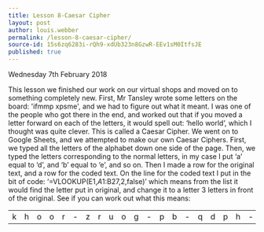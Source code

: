 ```yaml
---
title: Lesson 8-Caesar Cipher
layout: post
author: louis.webber
permalink: /lesson-8-caesar-cipher/
source-id: 15s6zq6283i-rQh9-xdUb323n8GzwR-EEv1sM0ItfsJE
published: true
---
```

Wednesday 7th February 2018

This lesson we finished our work on our virtual shops and moved on to something completely new. First, Mr Tansley wrote some letters on the board: 'ifmmp xpsme', and we had to figure out what it meant. I was one of the people who got there in the end, and worked out that if you moved a letter forward on each of the letters, it would spell out: ‘hello world’, which I thought was quite clever. This is called a Caesar Cipher. We went on to Google Sheets, and we attempted to make our own Caesar Ciphers. First, we typed all the letters of the alphabet down one side of the page. Then, we typed the letters corresponding to the normal letters, in my case I put ‘a’ equal to ‘d’, and ‘b’ equal to ‘e’, and so on. Then I made a row for the original text, and a row for the coded text. On the line for the coded text I put in the bit of code: ‘=VLOOKUP(E1,$A1:$B27,2,false)’  which means from the list it would find the letter put in original, and change it to a letter 3 letters in front of the original. See if you can work out what this means: 

<table>
  <tr>
    <td>k</td>
    <td>h</td>
    <td>o</td>
    <td>o</td>
    <td>r</td>
    <td>-</td>
    <td>z</td>
    <td>r</td>
    <td>u</td>
    <td>o</td>
    <td>g</td>
    <td>-</td>
    <td>p</td>
    <td>b</td>
    <td>-</td>
    <td>q</td>
    <td>d</td>
    <td>p</td>
    <td>h</td>
    <td>-</td>
    <td>l</td>
    <td>v</td>
    <td>-</td>
    <td>o</td>
    <td>r</td>
    <td>x</td>
    <td>l</td>
    <td>v</td>
    <td>-</td>
    <td>z</td>
    <td>h</td>
    <td>e</td>
    <td>e</td>
    <td>h</td>
    <td>u</td>
  </tr>
</table>


